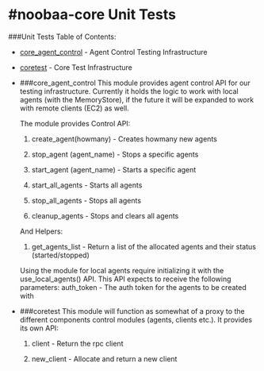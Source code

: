 #noobaa-core Unit Tests
===========
###Unit Tests Table of Contents:

* [core_agent_control](#core_agent_control) - Agent Control Testing Infrastructure
* [coretest](#coretest) - Core Test Infrastructure


* ###core_agent_control
  This module provides agent control API for our testing infrastructure.
  Currently it holds the logic to work with local agents (with the MemoryStore), if the future
  it will be expanded to work with remote clients (EC2) as well.

  The module provides Control API:

    1) create_agent(howmany) - Creates howmany new agents

    2) stop_agent (agent_name) - Stops a specific agents

    3) start_agent (agent_name) - Starts a specific agent

    4) start_all_agents - Starts all agents

    5) stop_all_agents - Stops all agents

    6) cleanup_agents - Stops and clears all agents

  And Helpers:

    1) get_agents_list - Return a list of the allocated agents and their status (started/stopped)

  Using the module for local agents require initializing it with the use_local_agents() API.
  This API expects to receive the following parameters:
    auth_token - The auth token for the agents to be created with

* ###coretest
  This module will function as somewhat of a proxy to the different components control modules
  (agents, clients etc.). It provides its own API:

    1) client - Return the rpc client

    2) new_client - Allocate and return a new client
